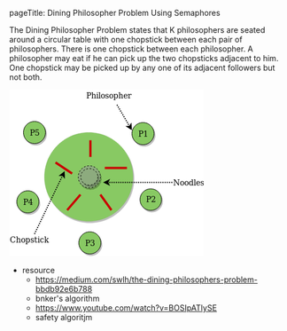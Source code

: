 pageTitle: Dining Philosopher Problem Using Semaphores

The Dining Philosopher Problem states that K philosophers are seated around a circular table with one chopstick between each pair of philosophers. There is one chopstick between each philosopher. A philosopher may eat if he can pick up the two chopsticks adjacent to him. One chopstick may be picked up by any one of its adjacent followers but not both. 

![alt text](dining_philosopher_problem.png)

* resource 
    - https://medium.com/swlh/the-dining-philosophers-problem-bbdb92e6b788 
    - bnker's algorithm
     * https://www.youtube.com/watch?v=BOSIpATlySE
    - safety algoritjm

